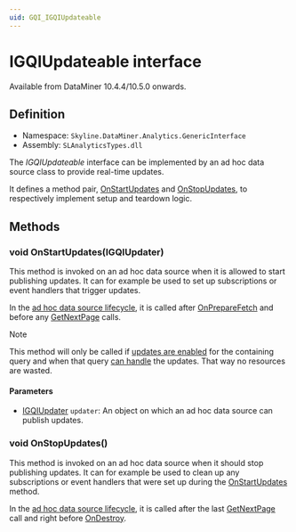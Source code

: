 ```yaml
---
uid: GQI_IGQIUpdateable
---
```


# IGQIUpdateable interface

Available from DataMiner 10.4.4/10.5.0 onwards<!-- RN 38643 -->.

## Definition

- Namespace: `Skyline.DataMiner.Analytics.GenericInterface`
- Assembly: `SLAnalyticsTypes.dll`

The *IGQIUpdateable* interface can be implemented by an ad hoc data source class to provide real-time updates.

It defines a method pair, [OnStartUpdates](#void-onstartupdatesigqiupdater) and [OnStopUpdates](#void-onstopupdates), to respectively implement setup and teardown logic.

## Methods

### void OnStartUpdates(IGQIUpdater)

This method is invoked on an ad hoc data source when it is allowed to start publishing updates. It can for example be used to set up subscriptions or event handlers that trigger updates.

In the [ad hoc data source lifecycle](xref:Ad_hoc_Life_cycle#onstartupdates), it is called after [OnPrepareFetch](xref:GQI_IGQIOnPrepareFetch#onpreparefetchoutputargs-onpreparefetchonpreparefetchinputargs-args) and before any [GetNextPage](xref:GQI_IGQIDataSource#gqipage-getnextpagegetnextpageinputargs-args) calls.

> [!NOTE]
> This method will only be called if [updates are enabled](xref:Query_updates#enabling-updates) for the containing query and when that query [can handle](xref:Query_updates#query-update-support) the updates. That way no resources are wasted.

#### Parameters

- [IGQIUpdater](xref:GQI_IGQIUpdater) `updater`: An object on which an ad hoc data source can publish updates.

### void OnStopUpdates()

This method is invoked on an ad hoc data source when it should stop publishing updates. It can for example be used to clean up any subscriptions or event handlers that were set up during the [OnStartUpdates](#void-onstartupdatesigqiupdater) method.

In the [ad hoc data source lifecycle](xref:Ad_hoc_Life_cycle#onstopupdates), it is called after the last [GetNextPage](xref:GQI_IGQIDataSource#gqipage-getnextpagegetnextpageinputargs-args) call and right before [OnDestroy](xref:GQI_IGQIOnDestroy##ondestroyoutputargs-ondestroyondestroyinputargs-args).
